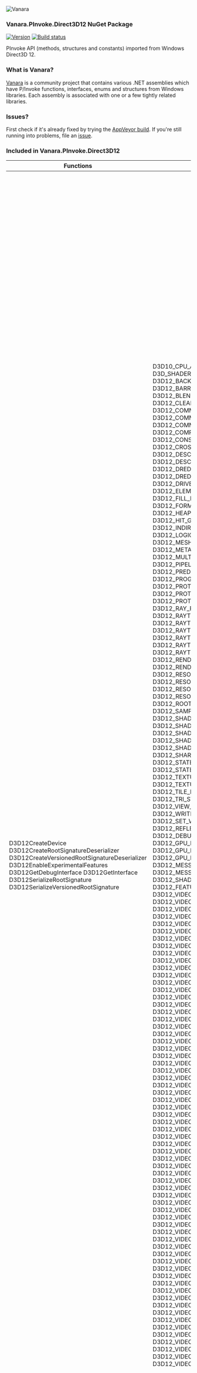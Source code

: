 ﻿![Vanara](https://raw.githubusercontent.com/dahall/Vanara/master/docs/icons/VanaraHeading.png)
### **Vanara.PInvoke.Direct3D12 NuGet Package**
[![Version](https://img.shields.io/nuget/v/Vanara.PInvoke.Direct3D12?label=NuGet&style=flat-square)](https://github.com/dahall/Vanara/releases)
[![Build status](https://img.shields.io/appveyor/build/dahall/vanara?label=AppVeyor%20build&style=flat-square)](https://ci.appveyor.com/project/dahall/vanara)

PInvoke API (methods, structures and constants) imported from Windows Direct3D 12.

### **What is Vanara?**

[Vanara](https://github.com/dahall/Vanara) is a community project that contains various .NET assemblies which have P/Invoke functions, interfaces, enums and structures from Windows libraries. Each assembly is associated with one or a few tightly related libraries.

### **Issues?**

First check if it's already fixed by trying the [AppVeyor build](https://ci.appveyor.com/nuget/vanara-prerelease).
If you're still running into problems, file an [issue](https://github.com/dahall/Vanara/issues).

### **Included in Vanara.PInvoke.Direct3D12**

Functions | Enumerations | Structures | Interfaces
--- | --- | --- | ---
D3D12CreateDevice D3D12CreateRootSignatureDeserializer D3D12CreateVersionedRootSignatureDeserializer D3D12EnableExperimentalFeatures D3D12GetDebugInterface D3D12GetInterface D3D12SerializeRootSignature D3D12SerializeVersionedRootSignature                                                                                                                                                                                                                                                                                                                                                                                                      | D3D10_CPU_ACCESS_FLAG D3D_ROOT_SIGNATURE_VERSION D3D12_SAMPLER_FLAGS D3D_SHADER_MODEL D3D12_AUTO_BREADCRUMB_OP D3D12_AXIS_SHADING_RATE D3D12_BACKGROUND_PROCESSING_MODE D3D12_BARRIER_ACCESS D3D12_BARRIER_LAYOUT D3D12_BARRIER_SYNC D3D12_BARRIER_TYPE D3D12_BLEND D3D12_BLEND_OP D3D12_BUFFER_SRV_FLAGS D3D12_BUFFER_UAV_FLAGS D3D12_CLEAR_FLAGS D3D12_COLOR_WRITE_ENABLE D3D12_COMMAND_LIST_FLAGS D3D12_COMMAND_LIST_SUPPORT_FLAGS D3D12_COMMAND_LIST_TYPE D3D12_COMMAND_POOL_FLAGS D3D12_COMMAND_QUEUE_FLAGS D3D12_COMMAND_QUEUE_PRIORITY D3D12_COMMAND_RECORDER_FLAGS D3D12_COMPARISON_FUNC D3D12_CONSERVATIVE_RASTERIZATION_MODE D3D12_CONSERVATIVE_RASTERIZATION_TIER D3D12_CPU_PAGE_PROPERTY D3D12_CROSS_NODE_SHARING_TIER D3D12_CULL_MODE D3D12_DEPTH_WRITE_MASK D3D12_DESCRIPTOR_HEAP_FLAGS D3D12_DESCRIPTOR_HEAP_TYPE D3D12_DESCRIPTOR_RANGE_FLAGS D3D12_DESCRIPTOR_RANGE_TYPE D3D12_DRED_ALLOCATION_TYPE D3D12_DRED_DEVICE_STATE D3D12_DRED_ENABLEMENT D3D12_DRED_FLAGS D3D12_DRED_PAGE_FAULT_FLAGS D3D12_DRED_VERSION D3D12_DRIVER_MATCHING_IDENTIFIER_STATUS D3D12_DSV_DIMENSION D3D12_DSV_FLAGS D3D12_ELEMENTS_LAYOUT D3D12_EXPORT_FLAGS D3D12_FEATURE D3D12_FENCE_FLAGS D3D12_FILL_MODE D3D12_FILTER D3D12_FILTER_REDUCTION_TYPE D3D12_FILTER_TYPE D3D12_FORMAT_SUPPORT1 D3D12_FORMAT_SUPPORT2 D3D12_GRAPHICS_STATES D3D12_HEAP_FLAGS D3D12_HEAP_SERIALIZATION_TIER D3D12_HEAP_TYPE D3D12_HIT_GROUP_TYPE D3D12_HIT_KIND D3D12_INDEX_BUFFER_STRIP_CUT_VALUE D3D12_INDIRECT_ARGUMENT_TYPE D3D12_INPUT_CLASSIFICATION D3D12_LIFETIME_STATE D3D12_LOGIC_OP D3D12_MEASUREMENTS_ACTION D3D12_MEMORY_POOL D3D12_MESH_SHADER_TIER D3D12_META_COMMAND_PARAMETER_FLAGS D3D12_META_COMMAND_PARAMETER_STAGE D3D12_META_COMMAND_PARAMETER_TYPE D3D12_MULTIPLE_FENCE_WAIT_FLAGS D3D12_MULTISAMPLE_QUALITY_LEVEL_FLAGS D3D12_PIPELINE_STATE_FLAGS D3D12_PIPELINE_STATE_SUBOBJECT_TYPE D3D12_PREDICATION_OP D3D12_PRIMITIVE_TOPOLOGY_TYPE D3D12_PROGRAMMABLE_SAMPLE_POSITIONS_TIER D3D12_PROTECTED_RESOURCE_SESSION_FLAGS D3D12_PROTECTED_RESOURCE_SESSION_SUPPORT_FLAGS D3D12_PROTECTED_SESSION_STATUS D3D12_QUERY_HEAP_TYPE D3D12_QUERY_TYPE D3D12_RAY_FLAGS D3D12_RAYTRACING_ACCELERATION_STRUCTURE_BUILD_FLAGS D3D12_RAYTRACING_ACCELERATION_STRUCTURE_COPY_MODE D3D12_RAYTRACING_ACCELERATION_STRUCTURE_POSTBUILD_INFO_TYPE D3D12_RAYTRACING_ACCELERATION_STRUCTURE_TYPE D3D12_RAYTRACING_GEOMETRY_FLAGS D3D12_RAYTRACING_GEOMETRY_TYPE D3D12_RAYTRACING_INSTANCE_FLAGS D3D12_RAYTRACING_PIPELINE_FLAGS D3D12_RAYTRACING_TIER D3D12_RENDER_PASS_BEGINNING_ACCESS_TYPE D3D12_RENDER_PASS_ENDING_ACCESS_TYPE D3D12_RENDER_PASS_FLAGS D3D12_RENDER_PASS_TIER D3D12_RESIDENCY_FLAGS D3D12_RESIDENCY_PRIORITY D3D12_RESOLVE_MODE D3D12_RESOURCE_BARRIER_FLAGS D3D12_RESOURCE_BARRIER_TYPE D3D12_RESOURCE_BINDING_TIER D3D12_RESOURCE_DIMENSION D3D12_RESOURCE_FLAGS D3D12_RESOURCE_HEAP_TIER D3D12_RESOURCE_STATES D3D12_ROOT_DESCRIPTOR_FLAGS D3D12_ROOT_PARAMETER_TYPE D3D12_ROOT_SIGNATURE_FLAGS D3D12_RTV_DIMENSION D3D12_SAMPLER_FEEDBACK_TIER D3D12_SERIALIZED_DATA_TYPE D3D12_SHADER_CACHE_CONTROL_FLAGS D3D12_SHADER_CACHE_FLAGS D3D12_SHADER_CACHE_KIND_FLAGS D3D12_SHADER_CACHE_MODE D3D12_SHADER_CACHE_SUPPORT_FLAGS D3D12_SHADER_COMPONENT_MAPPING D3D12_SHADER_MIN_PRECISION_SUPPORT D3D12_SHADER_VISIBILITY D3D12_SHADING_RATE D3D12_SHADING_RATE_COMBINER D3D12_SHARED_RESOURCE_COMPATIBILITY_TIER D3D12_SRV_DIMENSION D3D12_STATE_OBJECT_FLAGS D3D12_STATE_OBJECT_TYPE D3D12_STATE_SUBOBJECT_TYPE D3D12_STATIC_BORDER_COLOR D3D12_STENCIL_OP D3D12_TEXTURE_ADDRESS_MODE D3D12_TEXTURE_BARRIER_FLAGS D3D12_TEXTURE_COPY_TYPE D3D12_TEXTURE_LAYOUT D3D12_TILE_COPY_FLAGS D3D12_TILE_MAPPING_FLAGS D3D12_TILE_RANGE_FLAGS D3D12_TILED_RESOURCES_TIER D3D12_TRI_STATE D3D12_UAV_DIMENSION D3D12_VARIABLE_SHADING_RATE_TIER D3D12_VIEW_INSTANCING_FLAGS D3D12_VIEW_INSTANCING_TIER D3D12_WAVE_MMA_TIER D3D12_WRITEBUFFERIMMEDIATE_MODE D3D12_DISPATCH_MODE D3D12_PROGRAM_TYPE D3D12_SET_WORK_GRAPH_FLAGS D3D12_COMPATIBILITY_SHARED_FLAGS D3D12_REFLECT_SHARED_PROPERTY D3D12_DEBUG_COMMAND_LIST_PARAMETER_TYPE D3D12_DEBUG_DEVICE_PARAMETER_TYPE D3D12_DEBUG_FEATURE D3D12_GPU_BASED_VALIDATION_FLAGS D3D12_GPU_BASED_VALIDATION_PIPELINE_STATE_CREATE_FLAGS D3D12_GPU_BASED_VALIDATION_SHADER_PATCH_MODE D3D12_MESSAGE_CALLBACK_FLAGS D3D12_MESSAGE_CATEGORY D3D12_MESSAGE_ID D3D12_MESSAGE_SEVERITY D3D12_RLDO_FLAGS D3D_SHADER_REQUIRES D3D12_SHADER_VERSION_TYPE D3D12_BITSTREAM_ENCRYPTION_TYPE D3D12_FEATURE_VIDEO D3D12_VIDEO_DECODE_ARGUMENT_TYPE D3D12_VIDEO_DECODE_CONFIGURATION_FLAGS D3D12_VIDEO_DECODE_CONVERSION_SUPPORT_FLAGS D3D12_VIDEO_DECODE_HISTOGRAM_COMPONENT D3D12_VIDEO_DECODE_HISTOGRAM_COMPONENT_FLAGS D3D12_VIDEO_DECODE_STATUS D3D12_VIDEO_DECODE_SUPPORT_FLAGS D3D12_VIDEO_DECODE_TIER D3D12_VIDEO_ENCODER_AV1_COMP_PREDICTION_TYPE D3D12_VIDEO_ENCODER_AV1_FEATURE_FLAGS D3D12_VIDEO_ENCODER_AV1_FRAME_SUBREGION_LAYOUT_CONFIG_VALIDATION_FLAGS D3D12_VIDEO_ENCODER_AV1_FRAME_TYPE D3D12_VIDEO_ENCODER_AV1_FRAME_TYPE_FLAGS D3D12_VIDEO_ENCODER_AV1_INTERPOLATION_FILTERS D3D12_VIDEO_ENCODER_AV1_INTERPOLATION_FILTERS_FLAGS D3D12_VIDEO_ENCODER_AV1_LEVELS D3D12_VIDEO_ENCODER_AV1_PICTURE_CONTROL_FLAGS D3D12_VIDEO_ENCODER_AV1_POST_ENCODE_VALUES_FLAGS D3D12_VIDEO_ENCODER_AV1_PROFILE D3D12_VIDEO_ENCODER_AV1_REFERENCE_WARPED_MOTION_TRANSFORMATION D3D12_VIDEO_ENCODER_AV1_REFERENCE_WARPED_MOTION_TRANSFORMATION_FLAGS D3D12_VIDEO_ENCODER_AV1_RESTORATION_SUPPORT_FLAGS D3D12_VIDEO_ENCODER_AV1_RESTORATION_TILESIZE D3D12_VIDEO_ENCODER_AV1_RESTORATION_TYPE D3D12_VIDEO_ENCODER_AV1_SEGMENTATION_BLOCK_SIZE D3D12_VIDEO_ENCODER_AV1_SEGMENTATION_MODE D3D12_VIDEO_ENCODER_AV1_SEGMENTATION_MODE_FLAGS D3D12_VIDEO_ENCODER_AV1_TIER D3D12_VIDEO_ENCODER_AV1_TX_MODE D3D12_VIDEO_ENCODER_AV1_TX_MODE_FLAGS D3D12_VIDEO_ENCODER_CODEC D3D12_VIDEO_ENCODER_CODEC_CONFIGURATION_H264_DIRECT_MODES D3D12_VIDEO_ENCODER_CODEC_CONFIGURATION_H264_FLAGS D3D12_VIDEO_ENCODER_CODEC_CONFIGURATION_H264_SLICES_DEBLOCKING_MODE_FLAGS D3D12_VIDEO_ENCODER_CODEC_CONFIGURATION_H264_SLICES_DEBLOCKING_MODES D3D12_VIDEO_ENCODER_CODEC_CONFIGURATION_HEVC_CUSIZE D3D12_VIDEO_ENCODER_CODEC_CONFIGURATION_HEVC_FLAGS D3D12_VIDEO_ENCODER_CODEC_CONFIGURATION_HEVC_TUSIZE D3D12_VIDEO_ENCODER_CODEC_CONFIGURATION_SUPPORT_H264_FLAGS D3D12_VIDEO_ENCODER_CODEC_CONFIGURATION_SUPPORT_HEVC_FLAGS D3D12_VIDEO_ENCODER_ENCODE_ERROR_FLAGS D3D12_VIDEO_ENCODER_FLAGS D3D12_VIDEO_ENCODER_FRAME_SUBREGION_LAYOUT_MODE D3D12_VIDEO_ENCODER_FRAME_TYPE_H264 D3D12_VIDEO_ENCODER_FRAME_TYPE_HEVC D3D12_VIDEO_ENCODER_HEAP_FLAGS D3D12_VIDEO_ENCODER_INTRA_REFRESH_MODE D3D12_VIDEO_ENCODER_LEVELS_H264 D3D12_VIDEO_ENCODER_LEVELS_HEVC D3D12_VIDEO_ENCODER_MOTION_ESTIMATION_PRECISION_MODE D3D12_VIDEO_ENCODER_PICTURE_CONTROL_CODEC_DATA_H264_FLAGS D3D12_VIDEO_ENCODER_PICTURE_CONTROL_CODEC_DATA_HEVC_FLAGS D3D12_VIDEO_ENCODER_PICTURE_CONTROL_FLAGS D3D12_VIDEO_ENCODER_PROFILE_H264 D3D12_VIDEO_ENCODER_PROFILE_HEVC D3D12_VIDEO_ENCODER_RATE_CONTROL_FLAGS D3D12_VIDEO_ENCODER_RATE_CONTROL_MODE D3D12_VIDEO_ENCODER_SEQUENCE_CONTROL_FLAGS D3D12_VIDEO_ENCODER_SUPPORT_FLAGS D3D12_VIDEO_ENCODER_TIER_HEVC D3D12_VIDEO_ENCODER_VALIDATION_FLAGS D3D12_VIDEO_EXTENSION_COMMAND_PARAMETER_FLAGS D3D12_VIDEO_EXTENSION_COMMAND_PARAMETER_STAGE D3D12_VIDEO_EXTENSION_COMMAND_PARAMETER_TYPE D3D12_VIDEO_FIELD_TYPE D3D12_VIDEO_FRAME_CODED_INTERLACE_TYPE D3D12_VIDEO_FRAME_STEREO_FORMAT D3D12_VIDEO_MOTION_ESTIMATOR_SEARCH_BLOCK_SIZE D3D12_VIDEO_MOTION_ESTIMATOR_SEARCH_BLOCK_SIZE_FLAGS D3D12_VIDEO_MOTION_ESTIMATOR_VECTOR_PRECISION D3D12_VIDEO_MOTION_ESTIMATOR_VECTOR_PRECISION_FLAGS D3D12_VIDEO_PROCESS_ALPHA_FILL_MODE D3D12_VIDEO_PROCESS_AUTO_PROCESSING_FLAGS D3D12_VIDEO_PROCESS_DEINTERLACE_FLAGS D3D12_VIDEO_PROCESS_FEATURE_FLAGS D3D12_VIDEO_PROCESS_FILTER_FLAGS D3D12_VIDEO_PROCESS_INPUT_STREAM_FLAGS D3D12_VIDEO_PROCESS_ORIENTATION D3D12_VIDEO_PROCESS_SUPPORT_FLAGS D3D12_VIDEO_PROTECTED_RESOURCE_SUPPORT_FLAGS D3D12_VIDEO_SCALE_SUPPORT_FLAGS                                                                                                                                                        | D3D11_RESOURCE_FLAGS D3D12_AUTO_BREADCRUMB_NODE D3D12_AUTO_BREADCRUMB_NODE1 D3D12_BARRIER_GROUP D3D12_BARRIER_SUBRESOURCE_RANGE D3D12_BLEND_DESC D3D12_BUFFER_BARRIER D3D12_BUFFER_RTV D3D12_BUFFER_SRV D3D12_BUFFER_UAV D3D12_BUILD_RAYTRACING_ACCELERATION_STRUCTURE_DESC D3D12_BUILD_RAYTRACING_ACCELERATION_STRUCTURE_INPUTS D3D12_BUILD_RAYTRACING_ACCELERATION_STRUCTURE_TOOLS_VISUALIZATION_HEADER D3D12_CACHED_PIPELINE_STATE D3D12_CLEAR_VALUE D3D12_COMMAND_QUEUE_DESC D3D12_COMMAND_SIGNATURE_DESC D3D12_COMPUTE_PIPELINE_STATE_DESC D3D12_CONSTANT_BUFFER_VIEW_DESC D3D12_CPU_DESCRIPTOR_HANDLE D3D12_DEPTH_STENCIL_DESC D3D12_DEPTH_STENCIL_DESC1 D3D12_DEPTH_STENCIL_VALUE D3D12_DEPTH_STENCIL_VIEW_DESC D3D12_DEPTH_STENCILOP_DESC D3D12_DESCRIPTOR_HEAP_DESC D3D12_DESCRIPTOR_RANGE D3D12_DESCRIPTOR_RANGE1 D3D12_DEVICE_REMOVED_EXTENDED_DATA D3D12_DEVICE_REMOVED_EXTENDED_DATA1 D3D12_DEVICE_REMOVED_EXTENDED_DATA2 D3D12_DEVICE_REMOVED_EXTENDED_DATA3 D3D12_DISCARD_REGION D3D12_DISPATCH_ARGUMENTS D3D12_DISPATCH_MESH_ARGUMENTS D3D12_DISPATCH_RAYS_DESC D3D12_DRAW_ARGUMENTS D3D12_DRAW_INDEXED_ARGUMENTS D3D12_DRED_ALLOCATION_NODE D3D12_DRED_ALLOCATION_NODE1 D3D12_DRED_AUTO_BREADCRUMBS_OUTPUT D3D12_DRED_AUTO_BREADCRUMBS_OUTPUT1 D3D12_DRED_BREADCRUMB_CONTEXT D3D12_DRED_PAGE_FAULT_OUTPUT D3D12_DRED_PAGE_FAULT_OUTPUT1 D3D12_DRED_PAGE_FAULT_OUTPUT2 D3D12_DXIL_LIBRARY_DESC D3D12_DXIL_SUBOBJECT_TO_EXPORTS_ASSOCIATION D3D12_EXISTING_COLLECTION_DESC D3D12_EXPORT_DESC D3D12_FEATURE_DATA_ARCHITECTURE D3D12_FEATURE_DATA_ARCHITECTURE1 D3D12_FEATURE_DATA_COMMAND_QUEUE_PRIORITY D3D12_FEATURE_DATA_CROSS_NODE D3D12_FEATURE_DATA_D3D12_OPTIONS D3D12_FEATURE_DATA_D3D12_OPTIONS1 D3D12_FEATURE_DATA_D3D12_OPTIONS10 D3D12_FEATURE_DATA_D3D12_OPTIONS11 D3D12_FEATURE_DATA_D3D12_OPTIONS12 D3D12_FEATURE_DATA_D3D12_OPTIONS13 D3D12_FEATURE_DATA_D3D12_OPTIONS2 D3D12_FEATURE_DATA_D3D12_OPTIONS3 D3D12_FEATURE_DATA_D3D12_OPTIONS4 D3D12_FEATURE_DATA_D3D12_OPTIONS5 D3D12_FEATURE_DATA_D3D12_OPTIONS6 D3D12_FEATURE_DATA_D3D12_OPTIONS7 D3D12_FEATURE_DATA_D3D12_OPTIONS8 D3D12_FEATURE_DATA_D3D12_OPTIONS9 D3D12_FEATURE_DATA_DISPLAYABLE D3D12_FEATURE_DATA_EXISTING_HEAPS D3D12_FEATURE_DATA_FEATURE_LEVELS D3D12_FEATURE_DATA_FORMAT_INFO D3D12_FEATURE_DATA_FORMAT_SUPPORT D3D12_FEATURE_DATA_GPU_VIRTUAL_ADDRESS_SUPPORT D3D12_FEATURE_DATA_MULTISAMPLE_QUALITY_LEVELS D3D12_FEATURE_DATA_PROTECTED_RESOURCE_SESSION_SUPPORT D3D12_FEATURE_DATA_PROTECTED_RESOURCE_SESSION_TYPE_COUNT D3D12_FEATURE_DATA_PROTECTED_RESOURCE_SESSION_TYPES D3D12_FEATURE_DATA_QUERY_META_COMMAND D3D12_FEATURE_DATA_ROOT_SIGNATURE D3D12_FEATURE_DATA_SERIALIZATION D3D12_FEATURE_DATA_SHADER_CACHE D3D12_FEATURE_DATA_SHADER_MODEL D3D12_GLOBAL_BARRIER D3D12_GLOBAL_ROOT_SIGNATURE D3D12_GPU_DESCRIPTOR_HANDLE D3D12_GPU_VIRTUAL_ADDRESS_AND_STRIDE D3D12_GPU_VIRTUAL_ADDRESS_RANGE D3D12_GPU_VIRTUAL_ADDRESS_RANGE_AND_STRIDE D3D12_GRAPHICS_PIPELINE_STATE_DESC D3D12_HEAP_DESC D3D12_HEAP_PROPERTIES D3D12_HIT_GROUP_DESC D3D12_INDEX_BUFFER_VIEW D3D12_INDIRECT_ARGUMENT_DESC D3D12_INPUT_ELEMENT_DESC D3D12_INPUT_LAYOUT_DESC D3D12_LOCAL_ROOT_SIGNATURE D3D12_MEMCPY_DEST D3D12_META_COMMAND_DESC D3D12_META_COMMAND_PARAMETER_DESC D3D12_MIP_REGION D3D12_NODE_MASK D3D12_PACKED_MIP_INFO D3D12_PIPELINE_STATE_STREAM_DESC D3D12_PLACED_SUBRESOURCE_FOOTPRINT D3D12_PROTECTED_RESOURCE_SESSION_DESC D3D12_PROTECTED_RESOURCE_SESSION_DESC1 D3D12_QUERY_DATA_PIPELINE_STATISTICS D3D12_QUERY_DATA_PIPELINE_STATISTICS1 D3D12_QUERY_DATA_SO_STATISTICS D3D12_QUERY_HEAP_DESC D3D12_RANGE D3D12_RANGE_UINT64 D3D12_RASTERIZER_DESC D3D12_RAYTRACING_AABB D3D12_RAYTRACING_ACCELERATION_STRUCTURE_POSTBUILD_INFO_COMPACTED_SIZE_DESC D3D12_RAYTRACING_ACCELERATION_STRUCTURE_POSTBUILD_INFO_CURRENT_SIZE_DESC D3D12_RAYTRACING_ACCELERATION_STRUCTURE_POSTBUILD_INFO_DESC D3D12_RAYTRACING_ACCELERATION_STRUCTURE_POSTBUILD_INFO_SERIALIZATION_DESC D3D12_RAYTRACING_ACCELERATION_STRUCTURE_POSTBUILD_INFO_TOOLS_VISUALIZATION_DESC D3D12_RAYTRACING_ACCELERATION_STRUCTURE_PREBUILD_INFO D3D12_RAYTRACING_ACCELERATION_STRUCTURE_SRV D3D12_RAYTRACING_GEOMETRY_AABBS_DESC D3D12_RAYTRACING_GEOMETRY_DESC D3D12_RAYTRACING_GEOMETRY_TRIANGLES_DESC D3D12_RAYTRACING_INSTANCE_DESC D3D12_RAYTRACING_PIPELINE_CONFIG D3D12_RAYTRACING_PIPELINE_CONFIG1 D3D12_RAYTRACING_SHADER_CONFIG D3D12_RENDER_PASS_BEGINNING_ACCESS D3D12_RENDER_PASS_BEGINNING_ACCESS_CLEAR_PARAMETERS D3D12_RENDER_PASS_BEGINNING_ACCESS_PRESERVE_LOCAL_PARAMETERS D3D12_RENDER_PASS_ENDING_ACCESS_PRESERVE_LOCAL_PARAMETERS D3D12_RENDER_PASS_ENDING_ACCESS_RESOLVE_PARAMETERS D3D12_RENDER_PASS_ENDING_ACCESS_RESOLVE_SUBRESOURCE_PARAMETERS D3D12_RENDER_TARGET_BLEND_DESC D3D12_RENDER_TARGET_VIEW_DESC D3D12_RESOURCE_ALIASING_BARRIER D3D12_RESOURCE_ALLOCATION_INFO D3D12_RESOURCE_ALLOCATION_INFO1 D3D12_RESOURCE_DESC D3D12_RESOURCE_DESC1 D3D12_RESOURCE_TRANSITION_BARRIER D3D12_RESOURCE_UAV_BARRIER D3D12_ROOT_CONSTANTS D3D12_ROOT_DESCRIPTOR D3D12_ROOT_DESCRIPTOR_TABLE D3D12_ROOT_DESCRIPTOR_TABLE1 D3D12_ROOT_DESCRIPTOR1 D3D12_ROOT_PARAMETER D3D12_ROOT_PARAMETER1 D3D12_ROOT_SIGNATURE_DESC D3D12_ROOT_SIGNATURE_DESC1 D3D12_ROOT_SIGNATURE_DESC2 D3D12_RT_FORMAT_ARRAY D3D12_SAMPLE_POSITION D3D12_SAMPLER_DESC D3D12_SERIALIZED_DATA_DRIVER_MATCHING_IDENTIFIER D3D12_SERIALIZED_RAYTRACING_ACCELERATION_STRUCTURE_HEADER D3D12_SHADER_BYTECODE D3D12_SHADER_CACHE_SESSION_DESC D3D12_SHADER_RESOURCE_VIEW_DESC D3D12_SO_DECLARATION_ENTRY D3D12_STATE_OBJECT_CONFIG D3D12_STATE_OBJECT_DESC D3D12_STATE_SUBOBJECT D3D12_STATIC_SAMPLER_DESC D3D12_STATIC_SAMPLER_DESC1 D3D12_STREAM_OUTPUT_BUFFER_VIEW D3D12_STREAM_OUTPUT_DESC D3D12_SUBOBJECT_TO_EXPORTS_ASSOCIATION D3D12_SUBRESOURCE_DATA D3D12_SUBRESOURCE_FOOTPRINT D3D12_SUBRESOURCE_INFO D3D12_SUBRESOURCE_RANGE_UINT64 D3D12_SUBRESOURCE_TILING D3D12_TEX1D_ARRAY_DSV D3D12_TEX1D_ARRAY_RTV D3D12_TEX1D_ARRAY_SRV D3D12_TEX1D_ARRAY_UAV D3D12_TEX1D_DSV D3D12_TEX1D_RTV D3D12_TEX1D_SRV D3D12_TEX1D_UAV D3D12_TEX2D_ARRAY_DSV D3D12_TEX2D_ARRAY_RTV D3D12_TEX2D_ARRAY_SRV D3D12_TEX2D_ARRAY_UAV D3D12_TEX2D_DSV D3D12_TEX2D_RTV D3D12_TEX2D_SRV D3D12_TEX2D_UAV D3D12_TEX2DMS_ARRAY_DSV D3D12_TEX2DMS_ARRAY_RTV D3D12_TEX2DMS_ARRAY_SRV D3D12_TEX2DMS_ARRAY_UAV D3D12_TEX2DMS_DSV D3D12_TEX2DMS_RTV D3D12_TEX2DMS_SRV D3D12_TEX2DMS_UAV D3D12_TEX3D_RTV D3D12_TEX3D_SRV D3D12_TEX3D_UAV D3D12_TEXCUBE_ARRAY_SRV D3D12_TEXCUBE_SRV D3D12_TEXTURE_BARRIER D3D12_TEXTURE_COPY_LOCATION D3D12_TILE_REGION_SIZE D3D12_TILE_SHAPE D3D12_TILED_RESOURCE_COORDINATE D3D12_UNORDERED_ACCESS_VIEW_DESC D3D12_VERSIONED_DEVICE_REMOVED_EXTENDED_DATA D3D12_VERSIONED_ROOT_SIGNATURE_DESC D3D12_VERTEX_BUFFER_VIEW D3D12_VIEW_INSTANCE_LOCATION D3D12_VIEW_INSTANCING_DESC D3D12_VIEWPORT D3D12_WRITEBUFFERIMMEDIATE_PARAMETER D3D12_DISPATCH_GRAPH_DESC D3D12_MULTI_NODE_CPU_INPUT D3D12_NODE_CPU_INPUT D3D12_PROGRAM_IDENTIFIER D3D12_SAMPLER_DESC2 D3D12_SET_GENERIC_PIPELINE_DESC D3D12_SET_RAYTRACING_PIPELINE_DESC D3D12_SET_WORK_GRAPH_DESC D3D12_DEBUG_COMMAND_LIST_GPU_BASED_VALIDATION_SETTINGS D3D12_DEBUG_DEVICE_GPU_BASED_VALIDATION_SETTINGS D3D12_DEBUG_DEVICE_GPU_SLOWDOWN_PERFORMANCE_FACTOR D3D12_INFO_QUEUE_FILTER D3D12_INFO_QUEUE_FILTER_DESC D3D12_MESSAGE D3D12_FUNCTION_DESC D3D12_LIBRARY_DESC D3D12_PARAMETER_DESC D3D12_SHADER_BUFFER_DESC D3D12_SHADER_DESC D3D12_SHADER_INPUT_BIND_DESC D3D12_SHADER_TYPE_DESC D3D12_SHADER_VARIABLE_DESC D3D12_SIGNATURE_PARAMETER_DESC D3D12_FEATURE_DATA_VIDEO_DECODE_CONVERSION_SUPPORT D3D12_FEATURE_DATA_VIDEO_DECODE_FORMATS D3D12_FEATURE_DATA_VIDEO_DECODE_HISTOGRAM D3D12_FEATURE_DATA_VIDEO_DECODE_PROFILES D3D12_FEATURE_DATA_VIDEO_DECODE_SUPPORT D3D12_FEATURE_DATA_VIDEO_DECODER_HEAP_SIZE D3D12_FEATURE_DATA_VIDEO_ENCODER_CODEC D3D12_FEATURE_DATA_VIDEO_ENCODER_CODEC_CONFIGURATION_SUPPORT D3D12_FEATURE_DATA_VIDEO_ENCODER_CODEC_PICTURE_CONTROL_SUPPORT D3D12_FEATURE_DATA_VIDEO_ENCODER_FRAME_SUBREGION_LAYOUT_MODE D3D12_FEATURE_DATA_VIDEO_ENCODER_HEAP_SIZE D3D12_FEATURE_DATA_VIDEO_ENCODER_INPUT_FORMAT D3D12_FEATURE_DATA_VIDEO_ENCODER_INTRA_REFRESH_MODE D3D12_FEATURE_DATA_VIDEO_ENCODER_OUTPUT_RESOLUTION D3D12_FEATURE_DATA_VIDEO_ENCODER_OUTPUT_RESOLUTION_RATIOS_COUNT D3D12_FEATURE_DATA_VIDEO_ENCODER_PROFILE_LEVEL D3D12_FEATURE_DATA_VIDEO_ENCODER_RATE_CONTROL_MODE D3D12_FEATURE_DATA_VIDEO_ENCODER_RESOLUTION_SUPPORT_LIMITS D3D12_FEATURE_DATA_VIDEO_ENCODER_RESOURCE_REQUIREMENTS D3D12_FEATURE_DATA_VIDEO_ENCODER_SUPPORT D3D12_FEATURE_DATA_VIDEO_EXTENSION_COMMAND_COUNT D3D12_FEATURE_DATA_VIDEO_EXTENSION_COMMAND_PARAMETER_COUNT D3D12_FEATURE_DATA_VIDEO_EXTENSION_COMMAND_PARAMETERS D3D12_FEATURE_DATA_VIDEO_EXTENSION_COMMAND_SIZE D3D12_FEATURE_DATA_VIDEO_EXTENSION_COMMAND_SUPPORT D3D12_FEATURE_DATA_VIDEO_EXTENSION_COMMANDS D3D12_FEATURE_DATA_VIDEO_MOTION_ESTIMATOR D3D12_FEATURE_DATA_VIDEO_MOTION_ESTIMATOR_PROTECTED_RESOURCES D3D12_FEATURE_DATA_VIDEO_MOTION_ESTIMATOR_SIZE D3D12_FEATURE_DATA_VIDEO_PROCESS_MAX_INPUT_STREAMS D3D12_FEATURE_DATA_VIDEO_PROCESS_REFERENCE_INFO D3D12_FEATURE_DATA_VIDEO_PROCESS_SUPPORT D3D12_FEATURE_DATA_VIDEO_PROCESSOR_SIZE D3D12_QUERY_DATA_VIDEO_DECODE_STATISTICS D3D12_RESOLVE_VIDEO_MOTION_VECTOR_HEAP_INPUT D3D12_RESOLVE_VIDEO_MOTION_VECTOR_HEAP_OUTPUT D3D12_RESOURCE_COORDINATE D3D12_VIDEO_DECODE_COMPRESSED_BITSTREAM D3D12_VIDEO_DECODE_CONFIGURATION D3D12_VIDEO_DECODE_CONVERSION_ARGUMENTS D3D12_VIDEO_DECODE_CONVERSION_ARGUMENTS1 D3D12_VIDEO_DECODE_FRAME_ARGUMENT D3D12_VIDEO_DECODE_INPUT_STREAM_ARGUMENTS D3D12_VIDEO_DECODE_OUTPUT_HISTOGRAM D3D12_VIDEO_DECODE_OUTPUT_STREAM_ARGUMENTS D3D12_VIDEO_DECODE_OUTPUT_STREAM_ARGUMENTS1 D3D12_VIDEO_DECODE_REFERENCE_FRAMES D3D12_VIDEO_DECODER_DESC D3D12_VIDEO_DECODER_HEAP_DESC D3D12_VIDEO_ENCODE_REFERENCE_FRAMES D3D12_VIDEO_ENCODER_AV1_CDEF_CONFIG D3D12_VIDEO_ENCODER_AV1_CODEC_CONFIGURATION D3D12_VIDEO_ENCODER_AV1_CODEC_CONFIGURATION_SUPPORT D3D12_VIDEO_ENCODER_AV1_FRAME_SUBREGION_LAYOUT_CONFIG_SUPPORT D3D12_VIDEO_ENCODER_AV1_LEVEL_TIER_CONSTRAINTS D3D12_VIDEO_ENCODER_AV1_PICTURE_CONTROL_CODEC_DATA D3D12_VIDEO_ENCODER_AV1_PICTURE_CONTROL_SUBREGIONS_LAYOUT_DATA_TILES D3D12_VIDEO_ENCODER_AV1_REFERENCE_PICTURE_DESCRIPTOR D3D12_VIDEO_ENCODER_AV1_REFERENCE_PICTURE_WARPED_MOTION_INFO D3D12_VIDEO_ENCODER_AV1_RESTORATION_CONFIG D3D12_VIDEO_ENCODER_AV1_SEGMENT_DATA D3D12_VIDEO_ENCODER_AV1_SEGMENTATION_CONFIG D3D12_VIDEO_ENCODER_AV1_SEGMENTATION_MAP D3D12_VIDEO_ENCODER_AV1_SEQUENCE_STRUCTURE D3D12_VIDEO_ENCODER_CODEC_AV1_LOOP_FILTER_CONFIG D3D12_VIDEO_ENCODER_CODEC_AV1_LOOP_FILTER_DELTA_CONFIG D3D12_VIDEO_ENCODER_CODEC_AV1_PICTURE_CONTROL_SUPPORT D3D12_VIDEO_ENCODER_CODEC_AV1_QUANTIZATION_CONFIG D3D12_VIDEO_ENCODER_CODEC_AV1_QUANTIZATION_DELTA_CONFIG D3D12_VIDEO_ENCODER_CODEC_CONFIGURATION D3D12_VIDEO_ENCODER_CODEC_CONFIGURATION_H264 D3D12_VIDEO_ENCODER_CODEC_CONFIGURATION_HEVC D3D12_VIDEO_ENCODER_CODEC_CONFIGURATION_SUPPORT D3D12_VIDEO_ENCODER_CODEC_CONFIGURATION_SUPPORT_H264 D3D12_VIDEO_ENCODER_CODEC_CONFIGURATION_SUPPORT_HEVC D3D12_VIDEO_ENCODER_CODEC_PICTURE_CONTROL_SUPPORT D3D12_VIDEO_ENCODER_CODEC_PICTURE_CONTROL_SUPPORT_H264 D3D12_VIDEO_ENCODER_CODEC_PICTURE_CONTROL_SUPPORT_HEVC D3D12_VIDEO_ENCODER_COMPRESSED_BITSTREAM D3D12_VIDEO_ENCODER_DESC D3D12_VIDEO_ENCODER_ENCODE_OPERATION_METADATA_BUFFER D3D12_VIDEO_ENCODER_ENCODEFRAME_INPUT_ARGUMENTS D3D12_VIDEO_ENCODER_ENCODEFRAME_OUTPUT_ARGUMENTS D3D12_VIDEO_ENCODER_FRAME_SUBREGION_METADATA D3D12_VIDEO_ENCODER_HEAP_DESC D3D12_VIDEO_ENCODER_INTRA_REFRESH D3D12_VIDEO_ENCODER_LEVEL_SETTING D3D12_VIDEO_ENCODER_LEVEL_TIER_CONSTRAINTS_HEVC D3D12_VIDEO_ENCODER_OUTPUT_METADATA D3D12_VIDEO_ENCODER_OUTPUT_METADATA_STATISTICS D3D12_VIDEO_ENCODER_PICTURE_CONTROL_CODEC_DATA D3D12_VIDEO_ENCODER_PICTURE_CONTROL_CODEC_DATA_H264 D3D12_VIDEO_ENCODER_PICTURE_CONTROL_CODEC_DATA_H264_REFERENCE_PICTURE_LIST_MODIFICATION_OPERATION D3D12_VIDEO_ENCODER_PICTURE_CONTROL_CODEC_DATA_H264_REFERENCE_PICTURE_MARKING_OPERATION D3D12_VIDEO_ENCODER_PICTURE_CONTROL_CODEC_DATA_HEVC D3D12_VIDEO_ENCODER_PICTURE_CONTROL_DESC D3D12_VIDEO_ENCODER_PICTURE_CONTROL_SUBREGIONS_LAYOUT_DATA D3D12_VIDEO_ENCODER_PICTURE_CONTROL_SUBREGIONS_LAYOUT_DATA_SLICES D3D12_VIDEO_ENCODER_PICTURE_RESOLUTION_DESC D3D12_VIDEO_ENCODER_PICTURE_RESOLUTION_RATIO_DESC D3D12_VIDEO_ENCODER_PROFILE_DESC D3D12_VIDEO_ENCODER_RATE_CONTROL D3D12_VIDEO_ENCODER_RATE_CONTROL_ABSOLUTE_QP_MAP D3D12_VIDEO_ENCODER_RATE_CONTROL_CBR D3D12_VIDEO_ENCODER_RATE_CONTROL_CBR1 D3D12_VIDEO_ENCODER_RATE_CONTROL_CONFIGURATION_PARAMS D3D12_VIDEO_ENCODER_RATE_CONTROL_CQP D3D12_VIDEO_ENCODER_RATE_CONTROL_CQP1 D3D12_VIDEO_ENCODER_RATE_CONTROL_QVBR D3D12_VIDEO_ENCODER_RATE_CONTROL_QVBR1 D3D12_VIDEO_ENCODER_RATE_CONTROL_VBR D3D12_VIDEO_ENCODER_RATE_CONTROL_VBR1 D3D12_VIDEO_ENCODER_RECONSTRUCTED_PICTURE D3D12_VIDEO_ENCODER_REFERENCE_PICTURE_DESCRIPTOR_H264 D3D12_VIDEO_ENCODER_REFERENCE_PICTURE_DESCRIPTOR_HEVC D3D12_VIDEO_ENCODER_RESOLVE_METADATA_INPUT_ARGUMENTS D3D12_VIDEO_ENCODER_RESOLVE_METADATA_OUTPUT_ARGUMENTS D3D12_VIDEO_ENCODER_SEQUENCE_CONTROL_DESC D3D12_VIDEO_ENCODER_SEQUENCE_GOP_STRUCTURE D3D12_VIDEO_ENCODER_SEQUENCE_GOP_STRUCTURE_H264 D3D12_VIDEO_ENCODER_SEQUENCE_GOP_STRUCTURE_HEVC D3D12_VIDEO_EXTENSION_COMMAND_DESC D3D12_VIDEO_EXTENSION_COMMAND_INFO D3D12_VIDEO_EXTENSION_COMMAND_PARAMETER_INFO D3D12_VIDEO_FORMAT D3D12_VIDEO_MOTION_ESTIMATOR_DESC D3D12_VIDEO_MOTION_ESTIMATOR_INPUT D3D12_VIDEO_MOTION_ESTIMATOR_OUTPUT D3D12_VIDEO_MOTION_VECTOR_HEAP_DESC D3D12_VIDEO_PROCESS_ALPHA_BLENDING D3D12_VIDEO_PROCESS_FILTER_RANGE D3D12_VIDEO_PROCESS_INPUT_STREAM D3D12_VIDEO_PROCESS_INPUT_STREAM_ARGUMENTS D3D12_VIDEO_PROCESS_INPUT_STREAM_ARGUMENTS1 D3D12_VIDEO_PROCESS_INPUT_STREAM_DESC D3D12_VIDEO_PROCESS_INPUT_STREAM_RATE D3D12_VIDEO_PROCESS_LUMA_KEY D3D12_VIDEO_PROCESS_OUTPUT_STREAM D3D12_VIDEO_PROCESS_OUTPUT_STREAM_ARGUMENTS D3D12_VIDEO_PROCESS_OUTPUT_STREAM_DESC D3D12_VIDEO_PROCESS_REFERENCE_SET D3D12_VIDEO_PROCESS_TRANSFORM D3D12_VIDEO_SAMPLE D3D12_VIDEO_SCALE_SUPPORT D3D12_VIDEO_SIZE_RANGE VERTEXBUFFER CONSTANT CONSTANTBUFFERVIEW SHADERRESOURCEVIEW UNORDEREDACCESSVIEW INCREMENTINGCONSTANT <_Transform>e__FixedBuffer D3D12_DISPATCH_GRAPH_DESC__union_0 <srp>e__FixedBuffer  | ID3D11On12Device ID3D11On12Device1 ID3D11On12Device2 ID3D12CommandAllocator ID3D12CommandList ID3D12CommandQueue ID3D12CommandSignature ID3D12DescriptorHeap ID3D12Device ID3D12Device1 ID3D12Device2 ID3D12Device3 ID3D12Device4 ID3D12Device5 ID3D12Device6 ID3D12Device7 ID3D12Device8 ID3D12Device9 ID3D12Device10 ID3D12DeviceChild ID3D12DeviceRemovedExtendedData ID3D12DeviceRemovedExtendedData1 ID3D12DeviceRemovedExtendedData2 ID3D12DeviceRemovedExtendedDataSettings ID3D12DeviceRemovedExtendedDataSettings1 ID3D12Fence ID3D12Fence1 ID3D12GraphicsCommandList ID3D12GraphicsCommandList1 ID3D12GraphicsCommandList2 ID3D12GraphicsCommandList3 ID3D12GraphicsCommandList4 ID3D12GraphicsCommandList5 ID3D12GraphicsCommandList6 ID3D12GraphicsCommandList7 ID3D12Heap ID3D12Heap1 ID3D12LifetimeOwner ID3D12LifetimeTracker ID3D12ManualWriteTrackingResource ID3D12MetaCommand ID3D12Object ID3D12Pageable ID3D12PipelineLibrary ID3D12PipelineLibrary1 ID3D12PipelineState ID3D12ProtectedResourceSession ID3D12ProtectedResourceSession1 ID3D12ProtectedSession ID3D12QueryHeap ID3D12Resource ID3D12Resource1 ID3D12Resource2 ID3D12RootSignature ID3D12RootSignatureDeserializer ID3D12SDKConfiguration ID3D12ShaderCacheSession ID3D12StateObject ID3D12StateObjectProperties ID3D12SwapChainAssistant ID3D12Tools ID3D12VersionedRootSignatureDeserializer ID3D12VirtualizationGuestDevice ID3D12Device11 ID3D12Device12 ID3D12Device13 ID3D12Device14 ID3D12DeviceRemovedExtendedDataSettings2 ID3D12GraphicsCommandList10 ID3D12GraphicsCommandList8 ID3D12GraphicsCommandList9 ID3D12CompatibilityDevice ID3D12Debug ID3D12Debug1 ID3D12Debug2 ID3D12Debug3 ID3D12Debug4 ID3D12Debug5 ID3D12Debug6 ID3D12DebugCommandList ID3D12DebugCommandList1 ID3D12DebugCommandList2 ID3D12DebugCommandList3 ID3D12DebugCommandQueue ID3D12DebugCommandQueue1 ID3D12DebugDevice ID3D12DebugDevice1 ID3D12DebugDevice2 ID3D12InfoQueue ID3D12InfoQueue1 ID3D12SharingContract ID3D12FunctionParameterReflection ID3D12FunctionReflection ID3D12LibraryReflection ID3D12ShaderReflection ID3D12ShaderReflectionConstantBuffer ID3D12ShaderReflectionType ID3D12ShaderReflectionVariable ID3D12VideoDecodeCommandList ID3D12VideoDecodeCommandList1 ID3D12VideoDecodeCommandList2 ID3D12VideoDecodeCommandList3 ID3D12VideoDecoder ID3D12VideoDecoder1 ID3D12VideoDecoderHeap ID3D12VideoDecoderHeap1 ID3D12VideoDevice ID3D12VideoDevice1 ID3D12VideoDevice2 ID3D12VideoDevice3 ID3D12VideoEncodeCommandList ID3D12VideoEncodeCommandList1 ID3D12VideoEncodeCommandList2 ID3D12VideoEncodeCommandList3 ID3D12VideoEncoder ID3D12VideoEncoderHeap ID3D12VideoExtensionCommand ID3D12VideoMotionEstimator ID3D12VideoMotionVectorHeap ID3D12VideoProcessCommandList ID3D12VideoProcessCommandList1 ID3D12VideoProcessCommandList2 ID3D12VideoProcessCommandList3 ID3D12VideoProcessor ID3D12VideoProcessor1                                                                                                                                                                                                                                                                                

